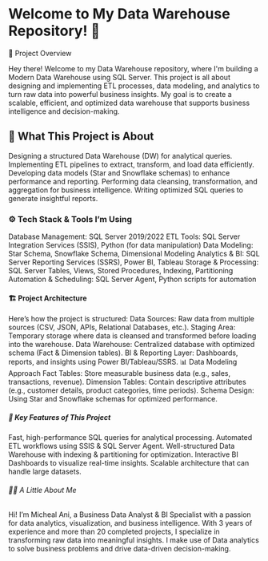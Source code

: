 # Welcome to My Data Warehouse Repository! 🚀

📌 Project Overview

Hey there! Welcome to my Data Warehouse repository, where I'm building a Modern Data Warehouse using SQL Server. This project is all about designing and implementing ETL processes, data modeling, and analytics to turn raw data into powerful business insights. My goal is to create a scalable, efficient, and optimized data warehouse that supports business intelligence and decision-making.

## 🎯 What This Project is About

Designing a structured Data Warehouse (DW) for analytical queries.
Implementing ETL pipelines to extract, transform, and load data efficiently.
Developing data models (Star and Snowflake schemas) to enhance performance and reporting.
Performing data cleansing, transformation, and aggregation for business intelligence.
Writing optimized SQL queries to generate insightful reports.

### ⚙️ Tech Stack & Tools I’m Using
Database Management: SQL Server 2019/2022
ETL Tools: SQL Server Integration Services (SSIS), Python (for data manipulation)
Data Modeling: Star Schema, Snowflake Schema, Dimensional Modeling
Analytics & BI: SQL Server Reporting Services (SSRS), Power BI, Tableau
Storage & Processing: SQL Server Tables, Views, Stored Procedures, Indexing, Partitioning
Automation & Scheduling: SQL Server Agent, Python scripts for automation

#### 🏗️ Project Architecture
Here’s how the project is structured:
Data Sources: Raw data from multiple sources (CSV, JSON, APIs, Relational Databases, etc.).
Staging Area: Temporary storage where data is cleansed and transformed before loading into the warehouse.
Data Warehouse: Centralized database with optimized schema (Fact & Dimension tables).
BI & Reporting Layer: Dashboards, reports, and insights using Power BI/Tableau/SSRS.
📊 Data Modeling Approach
Fact Tables: Store measurable business data (e.g., sales, transactions, revenue).
Dimension Tables: Contain descriptive attributes (e.g., customer details, product categories, time periods).
Schema Design: Using Star and Snowflake schemas for optimized performance.

##### 🚀 Key Features of This Project
Fast, high-performance SQL queries for analytical processing.
Automated ETL workflows using SSIS & SQL Server Agent.
Well-structured Data Warehouse with indexing & partitioning for optimization.
Interactive BI Dashboards to visualize real-time insights.
Scalable architecture that can handle large datasets.

###### 👨‍💻 A Little About Me
Hi! I’m Micheal Ani, a Business Data Analyst & BI Specialist with a passion for data analytics, visualization, and business intelligence. With 3 years of experience and more than 20 completed projects, I specialize in transforming raw data into meaningful insights. I make use of Data analytics to solve business problems and drive data-driven decision-making.
